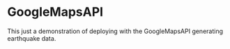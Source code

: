 # GoogleMapsAPI
This just a demonstration of deploying with the GoogleMapsAPI generating earthquake data.

